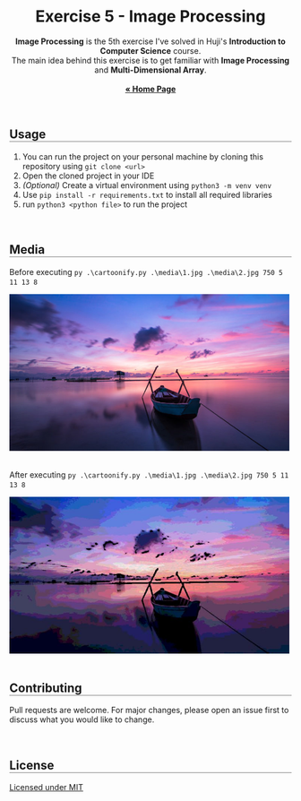 <div align="center">
  <h1 align="center" style="border-bottom: none"><b>Exercise 5</b> - Image Processing</h1>

  <p align="center">
    <b>Image Processing</b> is the 5th exercise I've solved in Huji's <b>Introduction to Computer Science</b> course.
    <br>
    The main idea behind this exercise is to get familiar with <b>Image Processing</b> and <b>Multi-Dimensional Array</b>.
    <br>
    <br>
    <a href="https://github.com/LielAmar/Introduction-To-CS-solutions"><strong>« Home Page</strong></a>
    <br>
  </p>
</div>

<br>

<div align="left">
  <h2 align="left" style="border-bottom: 1px solid gray">Usage</h2>

  <ol align="left">
    <li>You can run the project on your personal machine by cloning this repository using <code>git clone &lt;url&gt;</code></li>
    <li>Open the cloned project in your IDE</li>
    <li><i>(Optional)</i> Create a virtual environment using <code>python3 -m venv venv</code></li>
    <li>Use <code>pip install -r requirements.txt</code> to install all required libraries</li>
    <li>run <code>python3 &lt;python file&gt;</code> to run the project</li>
  </ol>
</div>

<br>

<div align="left">
  <h2 align="left" style="border-bottom: 1px solid gray">Media</h2>

  <div align="left">
    <p>Before executing <code>py .\cartoonify.py .\media\1.jpg .\media\2.jpg 750 5 11 13 8</code></p>
    <img src="./media/1.jpg" alt="1" width="500px" />  
    <br>
    <br>
    <p>After executing <code>py .\cartoonify.py .\media\1.jpg .\media\2.jpg 750 5 11 13 8</code></p>
    <img src="./media/2.jpg" alt="2" width="500px" />
  </div>
</div>

<br>

<div align="left">
  <h2 align="left" style="border-bottom: 1px solid gray">Contributing</h2>

  <p align="left">
    Pull requests are welcome. For major changes, please open an issue first to discuss what you would like to change.
  </p>
</div>

<br>

<div align="left">
  <h2 align="left" style="border-bottom: 1px solid gray">License</h2>

  <p align="left">
    <a href="https://choosealicense.com/licenses/mit/">Licensed under MIT</a>
  </p>
</div>